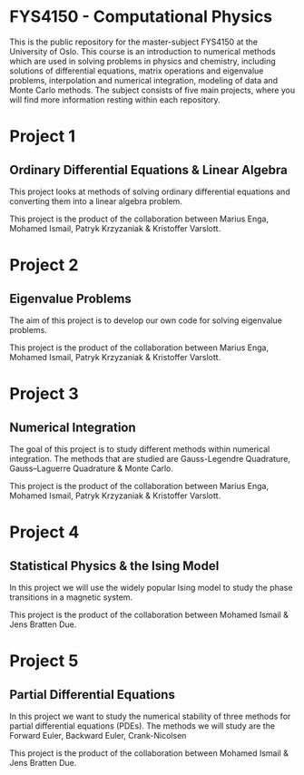 # FYS4150 - Computational Physics
This is the public repository for the master-subject FYS4150 at the University of Oslo.
This course is an introduction to numerical methods which are used in solving problems in physics and chemistry, including solutions of differential equations, matrix operations and eigenvalue problems, interpolation and numerical integration, modeling of data and Monte Carlo methods.
The subject consists of five main projects, where you will find more information resting within each repository.

# Project 1

## Ordinary Differential Equations \& Linear Algebra
This project looks at methods of solving ordinary differential equations and converting them into a linear algebra problem.

This project is the product of the collaboration between Marius Enga, Mohamed Ismail, Patryk Krzyzaniak \& Kristoffer Varslott.

# Project 2

## Eigenvalue Problems
The aim of this project is to develop our own code for solving eigenvalue problems.

This project is the product of the collaboration between Marius Enga, Mohamed Ismail, Patryk Krzyzaniak \& Kristoffer Varslott.

# Project 3

## Numerical Integration
The goal of this project is to study different methods within numerical integration. The methods that are studied are Gauss-Legendre Quadrature, Gauss–Laguerre Quadrature \& Monte Carlo.

This project is the product of the collaboration between Marius Enga, Mohamed Ismail, Patryk Krzyzaniak \& Kristoffer Varslott.

# Project 4

## Statistical Physics \& the Ising Model
In this project we will use the widely popular Ising model to study the phase transitions in a magnetic system.

This project is the product of the collaboration between Mohamed Ismail \& Jens Bratten Due.


# Project 5

## Partial Differential Equations 
In this project we want to study the numerical stability of three methods for partial differential equations (PDEs). The methods we will study are the Forward Euler, Backward Euler, Crank-Nicolsen

This project is the product of the collaboration between Mohamed Ismail \& Jens Bratten Due.
